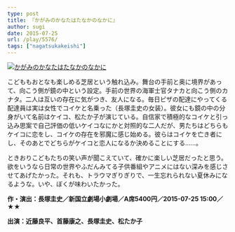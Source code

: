 ```yaml
---
type: post
title: 『かがみのかなたはたなかのなかに』
author: sugi
date: 2015-07-25
url: /play/5576/
tags: ["nagatsukakeishi"]
---
```

<a href="http://i0.wp.com/asharpminor.com/wp-content/uploads/2015/07/002211.jpg" onclick="_gaq.push(['_trackEvent', 'outbound-article', 'http://asharpminor.com/wp-content/uploads/2015/07/002211.jpg', '']);" ><img src="http://i0.wp.com/asharpminor.com/wp-content/uploads/2015/07/002211.jpg?resize=212%2C300" alt="かがみのかなたはたなかのなかに" class="alignleft size-medium wp-image-5577" data-recalc-dims="1" /></a>

こどももおとなも楽しめる芝居という触れ込み。舞台の手前と奥に境界があって、向こう側が鏡の中という設定。手前の世界の海軍士官タナカと向こう側のカナタ。二人は互いの存在に気がつき、友人になる。毎日ピザの配達にやってくる配達員は実は女性でコイケと名乗った（長塚圭史の女装）。彼女にも鏡の中の分身がいて名前はケイコ、松たか子が演じている。自信家で積極的なコイケと引っ込み思案で自己評価の低いケイコなにかと対照的な二人だが、男たちはどちらもケイコに恋をし、コイケの存在を邪魔に感じ始める。彼らはコイケを亡き者にし、そのあとでどちらがケイコと恋人になるか決めることにする……。

ときおりこどもたちの笑い声が聞こえていて、確かに楽しい芝居だったと思う。欲をいうなら日常の世界やふだんみてる子供番組やアニメにはない深みを感じさせてあげたかった。それも、トラウマぎりぎりで、一生忘れられない夏休みになるような。いや、ぼくが味わいたかった。

**作・演出：長塚圭史／新国立劇場小劇場／A席5400円／2015-07-25 15:00／★★**

**出演：近藤良平、首藤康之、長塚圭史、松たか子**
